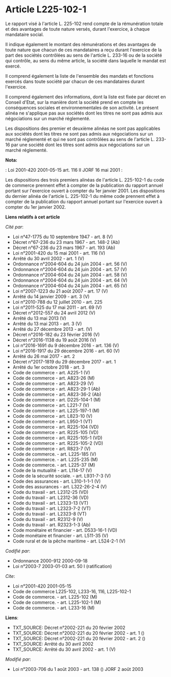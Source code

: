 # Article L225-102-1

Le rapport visé à l'article L. 225-102 rend compte de la rémunération totale et des avantages de toute nature versés, durant
l'exercice, à chaque mandataire social.

Il indique également le montant des rémunérations et des avantages de toute nature que chacun de ces mandataires a reçu
durant l'exercice de la part des sociétés contrôlées au sens de l'article L. 233-16 ou de la société qui contrôle, au sens du
même article, la société dans laquelle le mandat est exercé.

Il comprend également la liste de l'ensemble des mandats et fonctions exercés dans toute société par chacun de ces
mandataires durant l'exercice.

Il comprend également des informations, dont la liste est fixée par décret en Conseil d'Etat, sur la manière dont la société
prend en compte les conséquences sociales et environnementales de son activité. Le présent alinéa ne s'applique pas aux
sociétés dont les titres ne sont pas admis aux négociations sur un marché réglementé.

Les dispositions des premier et deuxième alinéas ne sont pas applicables aux sociétés dont les titres ne sont pas admis aux
négociations sur un marché réglementé et qui ne sont pas contrôlées au sens de l'article L. 233-16 par une société dont les
titres sont admis aux négociations sur un marché réglementé.

**Nota:**

: Loi 2001-420 2001-05-15 art. 116 II JORF 16 mai 2001 : 

Les dispositions des trois premiers alinéas de l'article L. 225-102-1 du code de commerce prennent effet à compter de la
publication du rapport annuel portant sur l'exercice ouvert à compter du 1er janvier 2001. Les dispositions du dernier alinéa
de l'article L. 225-102-1 du même code prennent effet à compter de la publication du rapport annuel portant sur l'exercice
ouvert à compter du 1er janvier 2002.

**Liens relatifs à cet article**

_Cité par_:

  - Loi n°47-1775 du 10 septembre 1947 - art. 8 (V)
  - Décret n°67-236 du 23 mars 1967 - art. 148-2 (Ab)
  - Décret n°67-236 du 23 mars 1967 - art. 193 (Ab)
  - Loi n°2001-420 du 15 mai 2001 - art. 116 (V)
  - Arrêté du 30 avril 2002 - art. 1 (V)
  - Ordonnance n°2004-604 du 24 juin 2004 - art. 56 (V)
  - Ordonnance n°2004-604 du 24 juin 2004 - art. 57 (V)
  - Ordonnance n°2004-604 du 24 juin 2004 - art. 58 (V)
  - Ordonnance n°2004-604 du 24 juin 2004 - art. 64 (V)
  - Ordonnance n°2004-604 du 24 juin 2004 - art. 65 (V)
  - Loi n°2007-1223 du 21 août 2007 - art. 17 (V)
  - Arrêté du 14 janvier 2009 - art. 3 (V)
  - Loi n°2010-788 du 12 juillet 2010 - art. 225
  - Loi n°2011-525 du 17 mai 2011 - art. 69 (V)
  - Décret n°2012-557 du 24 avril 2012 (V)
  - Arrêté du 13 mai 2013 (V)
  - Arrêté du 13 mai 2013 - art. 3 (V)
  - Arrêté du 27 décembre 2013 - art. (V)
  - Décret n°2016-182 du 23 février 2016 (V)
  - Décret n°2016-1138 du 19 août 2016 (V)
  - Loi n°2016-1691 du 9 décembre 2016 - art. 136 (V)
  - Loi n°2016-1917 du 29 décembre 2016 - art. 60 (V)
  - Arrêté du 26 mai 2017 - art. 2
  - Décret n°2017-1819 du 29 décembre 2017 - art. 1
  - Arrêté du 1er octobre 2018 - art. 3
  - Code de commerce - art. A225-1 (V)
  - Code de commerce - art. A823-26 (M)
  - Code de commerce - art. A823-29 (V)
  - Code de commerce - art. A823-29-1 (Ab)
  - Code de commerce - art. A823-36-2 (Ab)
  - Code de commerce - art. D225-104-1 (M)
  - Code de commerce - art. L221-7 (V)
  - Code de commerce - art. L225-197-1 (M)
  - Code de commerce - art. L823-10 (V)
  - Code de commerce - art. L950-1 (VT)
  - Code de commerce - art. R225-104 (VD)
  - Code de commerce - art. R225-105 (VD)
  - Code de commerce - art. R225-105-1 (VD)
  - Code de commerce - art. R225-105-2 (VD)
  - Code de commerce - art. R823-7 (V)
  - Code de commerce. - art. L225-185 (V)
  - Code de commerce. - art. L225-235 (M)
  - Code de commerce. - art. L225-37 (M)
  - Code de la mutualité - art. L114-17 (V)
  - Code de la sécurité sociale. - art. L931-7-3 (V)
  - Code des assurances - art. L310-1-1-1 (V)
  - Code des assurances - art. L322-26-2-4 (V)
  - Code du travail - art. L2312-25 (VD)
  - Code du travail - art. L2312-36 (VD)
  - Code du travail - art. L2323-13 (VT)
  - Code du travail - art. L2323-7-2 (VT)
  - Code du travail - art. L2323-8 (VT)
  - Code du travail - art. R2312-9 (V)
  - Code du travail - art. R2323-1-3 (Ab)
  - Code monétaire et financier - art. D533-16-1 (VD)
  - Code monétaire et financier - art. L511-35 (V)
  - Code rural et de la pêche maritime - art. L524-2-1 (V)

_Codifié par_:

  - Ordonnance 2000-912 2000-09-18
  - Loi n°2003-7 2003-01-03 art. 50 I (ratification)

_Cite_:

  - Loi n°2001-420 2001-05-15
  - Code de commerce L225-102, L233-16, 116, L225-102-1
  - Code de commerce. - art. L225-102 (M)
  - Code de commerce. - art. L225-102-1 (M)
  - Code de commerce. - art. L233-16 (M)

**Liens**:

  - TXT_SOURCE: Décret n°2002-221 du 20 février 2002
  - TXT_SOURCE: Décret n°2002-221 du 20 février 2002 - art. 1 ()
  - TXT_SOURCE: Décret n°2002-221 du 20 février 2002 - art. 2 ()
  - TXT_SOURCE: Arrêté du 30 avril 2002
  - TXT_SOURCE: Arrêté du 30 avril 2002 - art. 1 (V)

_Modifié par_:

  - Loi n°2003-706 du 1 août 2003 - art. 138 () JORF 2 août 2003
